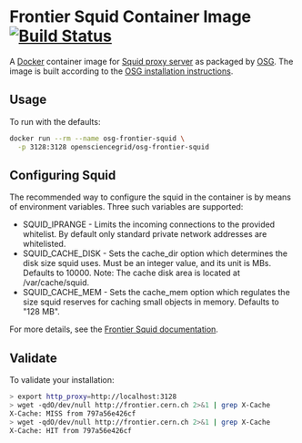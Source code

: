 Frontier Squid Container Image [![Build Status](https://travis-ci.org/opensciencegrid/docker-frontier-squid.svg?branch=master)](https://travis-ci.org/opensciencegrid/docker-frontier-squid)
==============================

A [Docker](https://hub.docker.com/r/opensciencegrid/frontier-squid) container image for
[Squid proxy server](http://www.squid-cache.org/) as packaged by [OSG](https://www.opensciencegrid.org/).
The image is built according to the
[OSG installation instructions](http://opensciencegrid.github.io/docs/data/frontier-squid/).

Usage
-----

To run with the defaults:

```bash
docker run --rm --name osg-frontier-squid \
  -p 3128:3128 opensciencegrid/osg-frontier-squid
```

Configuring Squid
-----------------

The recommended way to configure the squid in the container is by means of environment variables.
Three such variables are supported:
* SQUID_IPRANGE - Limits the incoming connections to the provided whitelist. By default only standard private network addresses are whitelisted.
* SQUID_CACHE_DISK - Sets the cache_dir option which determines the disk size squid uses. Must be an integer value, and its unit is MBs. Defaults to 10000.
                     Note: The cache disk area is located at /var/cache/squid.
* SQUID_CACHE_MEM - Sets the cache_mem option which regulates the size squid reserves for caching small objects in memory. Defaults to "128 MB".

For more details, see the [Frontier Squid documentation](https://twiki.cern.ch/twiki/bin/view/Frontier/InstallSquid#Configuration).


Validate
--------

To validate your installation:

```bash
> export http_proxy=http://localhost:3128
> wget -qdO/dev/null http://frontier.cern.ch 2>&1 | grep X-Cache
X-Cache: MISS from 797a56e426cf
> wget -qdO/dev/null http://frontier.cern.ch 2>&1 | grep X-Cache
X-Cache: HIT from 797a56e426cf
```
